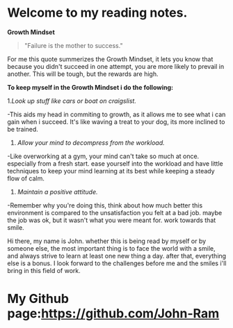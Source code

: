 # Welcome to my reading notes.

**Growth Mindset**

>"Failure is the mother to success."
>

For me this quote summerizes the Growth Mindset, it lets you know that because you didn't succeed in one attempt, you are more likely to prevail in another. This will be tough, but the rewards are high.

**To keep myself in the Growth Mindset i do the following:**

1.*Look up stuff like cars or boat on craigslist.*

-This aids my head in commiting to growth, as it allows me to see what i can gain when i succeed. It's like waving a treat to your dog, its more inclined to be trained.

1. *Allow your mind to decompress from the workload.* 

-Like overworking at a gym, your mind can't take so much at once. especially from a fresh start. ease yourself into the workload and have little techniques to keep your mind learning at its best while keeping a steady flow of calm.

1. *Maintain a positive attitude.*

-Remember why you're doing this, think about how much better this environment is compared to the unsatisfaction you felt at a bad job. maybe the job was ok, but it wasn't what you were meant for. work towards that smile.

Hi there, my name is John. whether this is being read by myself or by someone else, the most important thing is to face the world with a smile, and always strive to learn at least one new thing a day. after that, everything else is a bonus. I look forward to the challenges before me and the smiles i'll bring in this field of work.

# My Github page:https://github.com/John-Ram
